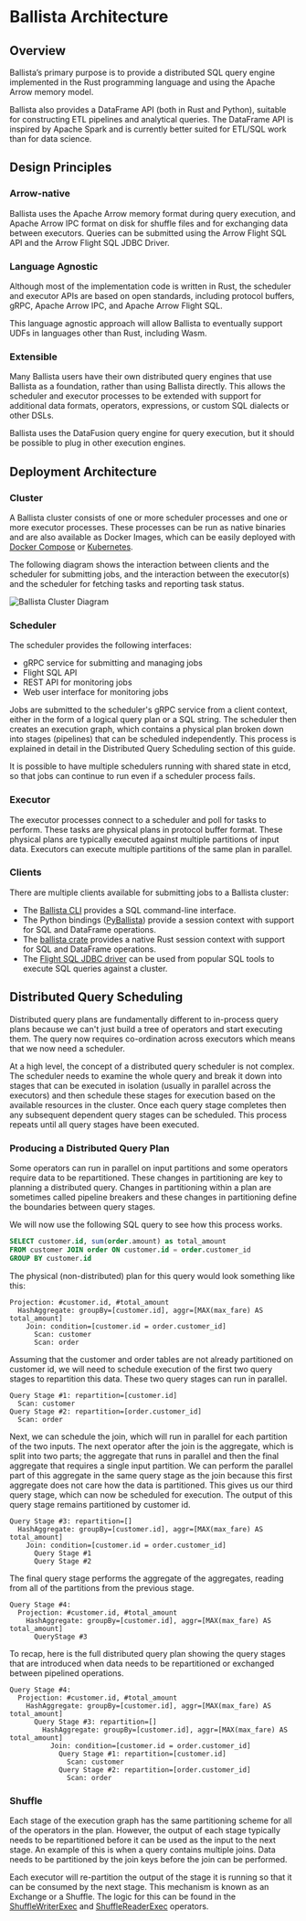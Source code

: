 <!---
  Licensed to the Apache Software Foundation (ASF) under one
  or more contributor license agreements.  See the NOTICE file
  distributed with this work for additional information
  regarding copyright ownership.  The ASF licenses this file
  to you under the Apache License, Version 2.0 (the
  "License"); you may not use this file except in compliance
  with the License.  You may obtain a copy of the License at

    http://www.apache.org/licenses/LICENSE-2.0

  Unless required by applicable law or agreed to in writing,
  software distributed under the License is distributed on an
  "AS IS" BASIS, WITHOUT WARRANTIES OR CONDITIONS OF ANY
  KIND, either express or implied.  See the License for the
  specific language governing permissions and limitations
  under the License.
-->

# Ballista Architecture

## Overview

Ballista’s primary purpose is to provide a distributed SQL query engine implemented in the Rust programming
language and using the Apache Arrow memory model.

Ballista also provides a DataFrame API (both in Rust and Python), suitable for constructing ETL pipelines and
analytical queries. The DataFrame API is inspired by Apache Spark and is currently better suited for ETL/SQL work
than for data science.

## Design Principles

### Arrow-native

Ballista uses the Apache Arrow memory format during query execution, and Apache Arrow IPC format on disk for
shuffle files and for exchanging data between executors. Queries can be submitted using the Arrow Flight SQL API
and the Arrow Flight SQL JDBC Driver.

### Language Agnostic

Although most of the implementation code is written in Rust, the scheduler and executor APIs are based on open
standards, including protocol buffers, gRPC, Apache Arrow IPC, and Apache Arrow Flight SQL.

This language agnostic approach will allow Ballista to eventually support UDFs in languages other than Rust,
including Wasm.

### Extensible

Many Ballista users have their own distributed query engines that use Ballista as a foundation, rather than
using Ballista directly. This allows the scheduler and executor processes to be extended with support for
additional data formats, operators, expressions, or custom SQL dialects or other DSLs.

Ballista uses the DataFusion query engine for query execution, but it should be possible to plug in other execution
engines.

## Deployment Architecture

### Cluster

A Ballista cluster consists of one or more scheduler processes and one or more executor processes. These processes
can be run as native binaries and are also available as Docker Images, which can be easily deployed with
[Docker Compose](https://arrow.apache.org/ballista/user-guide/deployment/docker-compose.html) or
[Kubernetes](https://arrow.apache.org/ballista/user-guide/deployment/kubernetes.html).

The following diagram shows the interaction between clients and the scheduler for submitting jobs, and the interaction
between the executor(s) and the scheduler for fetching tasks and reporting task status.

![Ballista Cluster Diagram](../user-guide/ballista.drawio.png)

### Scheduler

The scheduler provides the following interfaces:

- gRPC service for submitting and managing jobs
- Flight SQL API
- REST API for monitoring jobs
- Web user interface for monitoring jobs

Jobs are submitted to the scheduler's gRPC service from a client context, either in the form of a logical query
plan or a SQL string. The scheduler then creates an execution graph, which contains a physical plan broken down into
stages (pipelines) that can be scheduled independently. This process is explained in detail in the Distributed
Query Scheduling section of this guide.

It is possible to have multiple schedulers running with shared state in etcd, so that jobs can continue to run
even if a scheduler process fails.

### Executor

The executor processes connect to a scheduler and poll for tasks to perform. These tasks are physical plans in
protocol buffer format. These physical plans are typically executed against multiple partitions of input data. Executors
can execute multiple partitions of the same plan in parallel.

### Clients

There are multiple clients available for submitting jobs to a Ballista cluster:

- The [Ballista CLI](https://github.com/apache/arrow-ballista/tree/main/ballista-cli) provides a SQL command-line
  interface.
- The Python bindings ([PyBallista](https://github.com/apache/arrow-ballista/tree/main/python)) provide a session
  context with support for SQL and DataFrame operations.
- The [ballista crate](https://crates.io/crates/ballista) provides a native Rust session context with support for
  SQL and DataFrame operations.
- The [Flight SQL JDBC driver](https://arrow.apache.org/docs/java/flight_sql_jdbc_driver.html) can be used from
  popular SQL tools to execute SQL queries against a cluster.

## Distributed Query Scheduling

Distributed query plans are fundamentally different to in-process query plans because we can't just build a
tree of operators and start executing them. The query now requires co-ordination across executors which means that
we now need a scheduler.

At a high level, the concept of a distributed query scheduler is not complex. The scheduler needs to examine the
whole query and break it down into stages that can be executed in isolation (usually in parallel across the executors)
and then schedule these stages for execution based on the available resources in the cluster. Once each query
stage completes then any subsequent dependent query stages can be scheduled. This process repeats until all query
stages have been executed.

### Producing a Distributed Query Plan

Some operators can run in parallel on input partitions and some operators require data to be repartitioned. These
changes in partitioning are key to planning a distributed query. Changes in partitioning within a plan are sometimes
called pipeline breakers and these changes in partitioning define the boundaries between query stages.

We will now use the following SQL query to see how this process works.

```sql
SELECT customer.id, sum(order.amount) as total_amount
FROM customer JOIN order ON customer.id = order.customer_id
GROUP BY customer.id
```

The physical (non-distributed) plan for this query would look something like this:

```
Projection: #customer.id, #total_amount
  HashAggregate: groupBy=[customer.id], aggr=[MAX(max_fare) AS total_amount]
    Join: condition=[customer.id = order.customer_id]
      Scan: customer
      Scan: order
```

Assuming that the customer and order tables are not already partitioned on customer id, we will need to schedule
execution of the first two query stages to repartition this data. These two query stages can run in parallel.

```
Query Stage #1: repartition=[customer.id]
  Scan: customer
Query Stage #2: repartition=[order.customer_id]
  Scan: order
```

Next, we can schedule the join, which will run in parallel for each partition of the two inputs. The next operator
after the join is the aggregate, which is split into two parts; the aggregate that runs in parallel and then
the final aggregate that requires a single input partition. We can perform the parallel part of this aggregate
in the same query stage as the join because this first aggregate does not care how the data is partitioned. This
gives us our third query stage, which can now be scheduled for execution. The output of this query stage
remains partitioned by customer id.

```
Query Stage #3: repartition=[]
  HashAggregate: groupBy=[customer.id], aggr=[MAX(max_fare) AS total_amount]
    Join: condition=[customer.id = order.customer_id]
      Query Stage #1
      Query Stage #2
```

The final query stage performs the aggregate of the aggregates, reading from all of the partitions from the previous
stage.

```
Query Stage #4:
  Projection: #customer.id, #total_amount
    HashAggregate: groupBy=[customer.id], aggr=[MAX(max_fare) AS total_amount]
      QueryStage #3
```

To recap, here is the full distributed query plan showing the query stages that are introduced when data needs to be
repartitioned or exchanged between pipelined operations.

```
Query Stage #4:
  Projection: #customer.id, #total_amount
    HashAggregate: groupBy=[customer.id], aggr=[MAX(max_fare) AS total_amount]
      Query Stage #3: repartition=[]
        HashAggregate: groupBy=[customer.id], aggr=[MAX(max_fare) AS total_amount]
          Join: condition=[customer.id = order.customer_id]
            Query Stage #1: repartition=[customer.id]
              Scan: customer
            Query Stage #2: repartition=[order.customer_id]
              Scan: order
```

### Shuffle

Each stage of the execution graph has the same partitioning scheme for all of the operators in the plan. However,
the output of each stage typically needs to be repartitioned before it can be used as the input to the next stage. An
example of this is when a query contains multiple joins. Data needs to be partitioned by the join keys before the join
can be performed.

Each executor will re-partition the output of the stage it is running so that it can be consumed by the next
stage. This mechanism is known as an Exchange or a Shuffle. The logic for this can be found in the [ShuffleWriterExec]
and [ShuffleReaderExec] operators.

[shufflewriterexec]: https://github.com/apache/arrow-ballista/blob/main/ballista/core/src/execution_plans/shuffle_writer.rs
[shufflereaderexec]: https://github.com/apache/arrow-ballista/blob/main/ballista/core/src/execution_plans/shuffle_reader.rs
